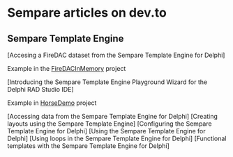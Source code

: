 # Sempare articles on dev.to

## Sempare Template Engine

[Accesing a FireDAC dataset from the Sempare Template Engine for Delphi]

Example in the [FireDACInMemory](./FireDACInMemory) project

[Introducing the Sempare Template Engine Playground Wizard for the Delphi RAD Studio IDE]

Example in [HorseDemo](./HorseDemo) project

[Accessing data from the Sempare Template Engine for Delphi]
[Creating layouts using the Sempare Template Engine]
[Configuring the Sempare Template Engine for Delphi]
[Using the Sempare Template Engine for Delphi]
[Using loops in the Sempare Template Engine for Delphi]
[Functional templates with the Sempare Template Engine for Delphi]